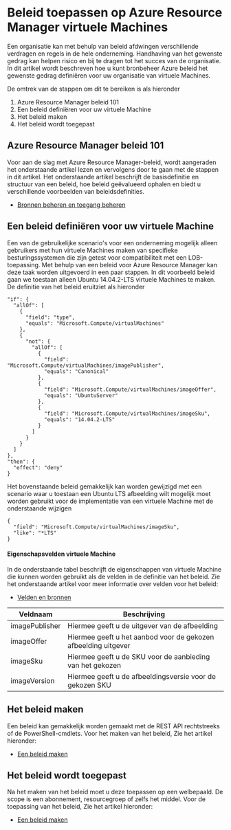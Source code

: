 <properties
    pageTitle="Beleid toepassen op Azure Resource Manager virtuele Machines | Microsoft Azure"
    description="Een beleid toepassen op een Azure Linux virtuele Machine Resource Manager"
    services="virtual-machines-linux"
    documentationCenter=""
    authors="singhkays"
    manager="timlt"
    editor=""
    tags="azure-resource-manager"/>

<tags
    ms.service="virtual-machines-linux"
    ms.workload="infrastructure-services"
    ms.tgt_pltfrm="vm-linux"
    ms.devlang="na"
    ms.topic="article"
    ms.date="04/13/2016"
    ms.author="singhkay"/>

# <a name="apply-policies-to-azure-resource-manager-virtual-machines"></a>Beleid toepassen op Azure Resource Manager virtuele Machines

Een organisatie kan met behulp van beleid afdwingen verschillende verdragen en regels in de hele onderneming. Handhaving van het gewenste gedrag kan helpen risico en bij te dragen tot het succes van de organisatie. In dit artikel wordt beschreven hoe u kunt bronbeheer Azure beleid het gewenste gedrag definiëren voor uw organisatie van virtuele Machines.

De omtrek van de stappen om dit te bereiken is als hieronder

1. Azure Resource Manager beleid 101
2. Een beleid definiëren voor uw virtuele Machine
3. Het beleid maken
4. Het beleid wordt toegepast

## <a name="azure-resource-manager-policy-101"></a>Azure Resource Manager beleid 101

Voor aan de slag met Azure Resource Manager-beleid, wordt aangeraden het onderstaande artikel lezen en vervolgens door te gaan met de stappen in dit artikel. Het onderstaande artikel beschrijft de basisdefinitie en structuur van een beleid, hoe beleid geëvalueerd ophalen en biedt u verschillende voorbeelden van beleidsdefinities.

* [Bronnen beheren en toegang beheren](../resource-manager-policy.md)

## <a name="define-a-policy-for-your-virtual-machine"></a>Een beleid definiëren voor uw virtuele Machine

Een van de gebruikelijke scenario's voor een onderneming mogelijk alleen gebruikers met hun virtuele Machines maken van specifieke besturingssystemen die zijn getest voor compatibiliteit met een LOB-toepassing. Met behulp van een beleid voor Azure Resource Manager kan deze taak worden uitgevoerd in een paar stappen. In dit voorbeeld beleid gaan we toestaan alleen Ubuntu 14.04.2-LTS virtuele Machines te maken. De definitie van het beleid eruitziet als hieronder

```
"if": {
  "allOf": [
    {
      "field": "type",
      "equals": "Microsoft.Compute/virtualMachines"
    },
    {
      "not": {
        "allOf": [
          {
            "field": "Microsoft.Compute/virtualMachines/imagePublisher",
            "equals": "Canonical"
          },
          {
            "field": "Microsoft.Compute/virtualMachines/imageOffer",
            "equals": "UbuntuServer"
          },
          {
            "field": "Microsoft.Compute/virtualMachines/imageSku",
            "equals": "14.04.2-LTS"
          }
        ]
      }
    }
  ]
},
"then": {
  "effect": "deny"
}
```

Het bovenstaande beleid gemakkelijk kan worden gewijzigd met een scenario waar u toestaan een Ubuntu LTS afbeelding wilt mogelijk moet worden gebruikt voor de implementatie van een virtuele Machine met de onderstaande wijzigen

```
{
  "field": "Microsoft.Compute/virtualMachines/imageSku",
  "like": "*LTS"
}
```

#### <a name="virtual-machine-property-fields"></a>Eigenschapsvelden virtuele Machine

In de onderstaande tabel beschrijft de eigenschappen van virtuele Machine die kunnen worden gebruikt als de velden in de definitie van het beleid. Zie het onderstaande artikel voor meer informatie over velden voor het beleid:

* [Velden en bronnen](../resource-manager-policy.md#fields-and-sources)


| Veldnaam     | Beschrijving                                        |
|----------------|----------------------------------------------------|
| imagePublisher | Hiermee geeft u de uitgever van de afbeelding               |
| imageOffer     | Hiermee geeft u het aanbod voor de gekozen afbeelding uitgever |
| imageSku       | Hiermee geeft u de SKU voor de aanbieding van het gekozen             |
| imageVersion   | Hiermee geeft u de afbeeldingsversie voor de gekozen SKU     |

## <a name="create-the-policy"></a>Het beleid maken

Een beleid kan gemakkelijk worden gemaakt met de REST API rechtstreeks of de PowerShell-cmdlets. Voor het maken van het beleid, Zie het artikel hieronder:

* [Een beleid maken](../resource-manager-policy.md#creating-a-policy)


## <a name="apply-the-policy"></a>Het beleid wordt toegepast

Na het maken van het beleid moet u deze toepassen op een welbepaald. De scope is een abonnement, resourcegroep of zelfs het middel. Voor de toepassing van het beleid, Zie het artikel hieronder:

* [Een beleid maken](../resource-manager-policy.md#applying-a-policy)
